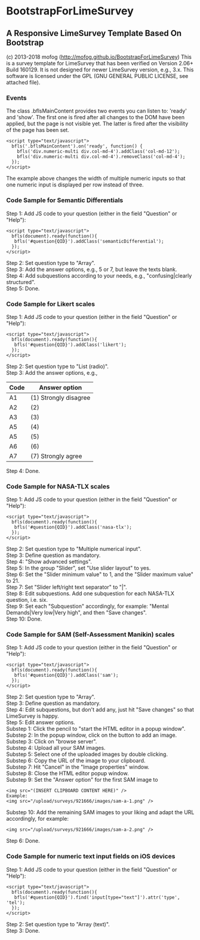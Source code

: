 # BootstrapForLimeSurvey
## A Responsive LimeSurvey Template Based On Bootstrap

(c) 2013-2018 mofog (http://mofog.github.io/BootstrapForLimeSurvey)
This is a survey template for LimeSurvey that has been verified on Version 2.06+ Build 160129.
It is not designed for newer LimeSurvey version, e.g., 3.x.
This software is licensed under the GPL (GNU GENERAL PUBLIC LICENSE, see attached file).

### Events
The class .bflsMainContent provides two events you can listen to: 'ready' and 'show'. The first one is fired after all changes to the DOM have been applied, but the page is not visible yet. The latter is fired after the visibility of the page has been set.
```
<script type="text/javascript">	
  bfls('.bflsMainContent').on('ready', function() {
    bfls('div.numeric-multi div.col-md-4').addClass('col-md-12');
    bfls('div.numeric-multi div.col-md-4').removeClass('col-md-4');
  });
</script>
```
The example above changes the width of multiple numeric inputs so that one numeric input is displayed per row instead of three.

### Code Sample for Semantic Differentials
Step 1: Add JS code to your question (either in the field "Question" or "Help"):
```
<script type="text/javascript">	
  bfls(document).ready(function(){ 
   bfls('#question{QID}').addClass('semanticDifferential');
  });
</script>
```
Step 2: Set question type to "Array".  
Step 3: Add the answer options, e.g., 5 or 7, but leave the texts blank.  
Step 4: Add subquestions according to your needs, e.g., "confusing|clearly structured".  
Step 5: Done.

### Code Sample for Likert scales
Step 1: Add JS code to your question (either in the field "Question" or "Help"):
```
<script type="text/javascript">	
  bfls(document).ready(function(){ 
   bfls('#question{QID}').addClass('likert');
  });
</script>
```
Step 2: Set question type to "List (radio)".  
Step 3: Add the answer options, e.g.,  

| Code | Answer option |
| ---- | ------------- |
| A1   | (1) Strongly disagree |
| A2   | (2) |
| A3   | (3) |
| A5   | (4) |
| A5   | (5) |
| A6   | (6) |
| A7   | (7) Strongly agree |

Step 4: Done.

### Code Sample for NASA-TLX scales
Step 1: Add JS code to your question (either in the field "Question" or "Help"):
```
<script type="text/javascript">	
  bfls(document).ready(function(){ 
   bfls('#question{QID}').addClass('nasa-tlx');
  });
</script>
```
Step 2: Set question type to "Multiple numerical input".  
Step 3: Define question as mandatory.  
Step 4: "Show advanced settings".  
Step 5: In the group "Slider", set "Use slider layout" to yes.  
Step 6: Set the "Slider minimum value" to 1, and the "Slider maximum value" to 21.  
Step 7: Set "Slider left/right text separator" to "|".  
Step 8: Edit subquestions. Add one subquestion for each NASA-TLX question, i.e. six.  
Step 9: Set each "Subquestion" accordingly, for example: "Mental Demands|Very low|Very high", and then "Save changes".  
Step 10: Done.

### Code Sample for SAM (Self-Assessment Manikin) scales
Step 1: Add JS code to your question (either in the field "Question" or "Help"):
```
<script type="text/javascript">	
  bfls(document).ready(function(){ 
   bfls('#question{QID}').addClass('sam');
  });
</script>
```
Step 2: Set question type to "Array".  
Step 3: Define question as mandatory.  
Step 4: Edit subquestions, but don't add any, just hit "Save changes" so that LimeSurvey is happy.  
Step 5: Edit answer options.  
  Substep 1: Click the pencil to "start the HTML editor in a popup window".  
  Substep 2: In the popup window, click on the button to add an image.  
  Substep 3: Click on "browse server".  
  Substep 4: Upload all your SAM images.  
  Substep 5: Select one of the uploaded images by double clicking.  
  Substep 6: Copy the URL of the image to your clipboard.  
  Substep 7: Hit "Cancel" in the "Image properties" window.  
  Substep 8: Close the HTML editor popup window.  
  Substep 9: Set the "Answer option" for the first SAM image to
  ```
  <img src="(INSERT CLIPBOARD CONTENT HERE)" />
  Example:
  <img src="/upload/surveys/921666/images/sam-a-1.png" />
  ```
  Substep 10: Add the remaining SAM images to your liking and adapt the URL accordingly, for example:
  ```
  <img src="/upload/surveys/921666/images/sam-a-2.png" />
  ```
Step 6: Done.

### Code Sample for numeric text input fields on iOS devices
Step 1: Add JS code to your question (either in the field "Question" or "Help"):
```
<script type="text/javascript"> 
  bfls(document).ready(function(){ 
   bfls('#question{QID}').find('input[type="text"]').attr('type', 'tel');
  });
</script>
```
Step 2: Set question type to "Array (text)".  
Step 3: Done.

